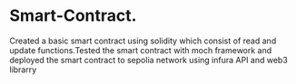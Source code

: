 # Smart-Contract.
Created a basic smart contract using solidity which consist of read and update functions.Tested the smart contract with moch framework and deployed the smart contract to sepolia network using infura API and web3 librarry

